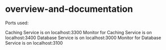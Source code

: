 # overview-and-documentation
Ports used:

Caching Service is on localhost:3300
Monitor for Caching Service is on localhost:3400
Database Service is on localhost:3000
Monitor for Database Service is on localhost:3100